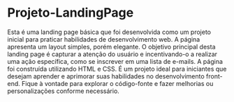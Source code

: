 # Projeto-LandingPage
Esta é uma landing page básica que foi desenvolvida como um projeto inicial para praticar habilidades de desenvolvimento web. A página apresenta um layout simples, porém elegante. O objetivo principal desta landing page é capturar a atenção do usuário e incentivando-o a realizar uma ação específica, como se inscrever em uma lista de e-mails. A página foi construída utilizando HTML e CSS. É um projeto ideal para iniciantes que desejam aprender e aprimorar suas habilidades no desenvolvimento front-end. Fique à vontade para explorar o código-fonte e fazer melhorias ou personalizações conforme necessário.


